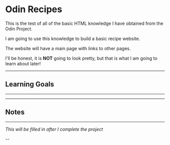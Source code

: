 # Odin Recipes

This is the test of all of the basic HTML knowledge I have obtained from the Odin Project.

I am going to use this knowledge to build a basic recipe website. 

The website will have a main page with links to other pages.

I'll be honest, it is **NOT** going to look pretty, but that is what I am going to learn about later!

---

## Learning Goals

---

---

## Notes

---

*This will be filled in after I complete the project*

--